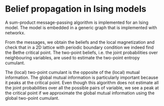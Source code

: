 # Belief propagation in Ising models

A sum-product message-passing algorithm is implemented for an Ising model. The model is embedded in a generic graph that is implemented with networkx.

From the messages, we obtain the beliefs and the local magnetization and check that in a 2D lattice with periodic boundary condition we indeed find the Bethe critical point. The two-point beliefs, i.e. the joint probabilities over neighbouring variables, are used to estimate the two-point entropy cumulant.

The (local) two-point cumulant is the opposite of the (local) mutual information. The global mutual information is particularly important because it peaks at the critical point. Even though this algorithm does not estimate all the joint probabilities over all the possible pairs of variable, we see a peak at the critical point if we approximate the global mutual information using the global two-point cumulant.
